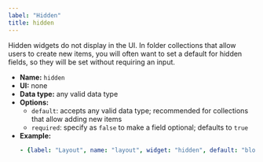 ```yaml
---
label: "Hidden"
title: hidden
---
```


Hidden widgets do not display in the UI. In folder collections that allow users to create new items, you will often want to set a default for hidden fields, so they will be set without requiring an input.

- **Name:** `hidden`
- **UI:** none
- **Data type:** any valid data type
- **Options:** 
  - `default`: accepts any valid data type; recommended for collections that allow adding new items
  - `required`: specify as `false` to make a field optional; defaults to `true`
- **Example:**
    ```yaml
    - {label: "Layout", name: "layout", widget: "hidden", default: "blog"}
    ```
